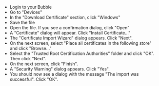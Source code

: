   * Login to your Bubble
  * Go to "Devices"
  * In the "Download Certificate" section, click "Windows"
  * Save the file
  * Open the file. If you see a confirmation dialog, click "Open"
  * A "Certificate" dialog will appear. Click "Install Certificate..."
  * The "Certificate Import Wizard" dialog appears. Click "Next".
  * On the next screen, select "Place all certificates in the following store" and click "Browse..."
  * Select the "Trusted Root Certification Authorities" folder and click "OK". Then click "Next".
  * On the next screen, click "Finish".
  * A "Security Warning" dialog appears. Click "Yes".
  * You should now see a dialog with the message "The import was successful". Click "OK".
  
  